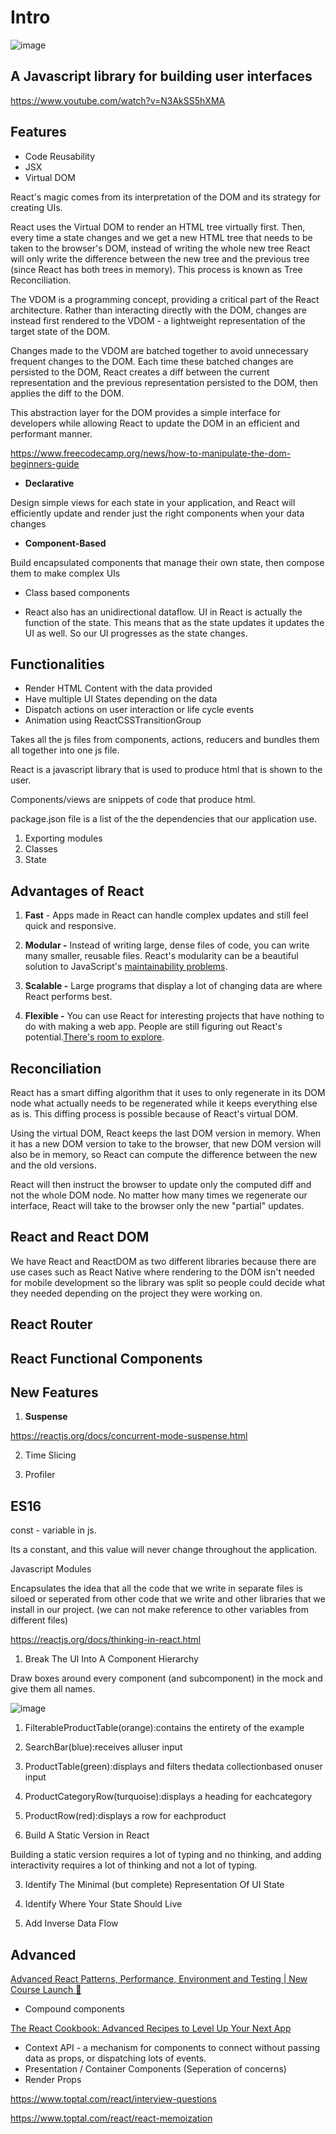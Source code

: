 # Intro

![image](../../media/react-Intro-image1.jpg)

## A Javascript library for building user interfaces

<https://www.youtube.com/watch?v=N3AkSS5hXMA>

## Features

- Code Reusability
- JSX
- Virtual DOM

React's magic comes from its interpretation of the DOM and its strategy for creating UIs.

React uses the Virtual DOM to render an HTML tree virtually first. Then, every time a state changes and we get a new HTML tree that needs to be taken to the browser's DOM, instead of writing the whole new tree React will only write the difference between the new tree and the previous tree (since React has both trees in memory). This process is known as Tree Reconciliation.

The VDOM is a programming concept, providing a critical part of the React architecture. Rather than interacting directly with the DOM, changes are instead first rendered to the VDOM - a lightweight representation of the target state of the DOM.

Changes made to the VDOM are batched together to avoid unnecessary frequent changes to the DOM. Each time these batched changes are persisted to the DOM, React creates a diff between the current representation and the previous representation persisted to the DOM, then applies the diff to the DOM.

This abstraction layer for the DOM provides a simple interface for developers while allowing React to update the DOM in an efficient and performant manner.

<https://www.freecodecamp.org/news/how-to-manipulate-the-dom-beginners-guide>

- **Declarative**

Design simple views for each state in your application, and React will efficiently update and render just the right components when your data changes

- **Component-Based**

Build encapsulated components that manage their own state, then compose them to make complex UIs

- Class based components

- React also has an unidirectional dataflow. UI in React is actually the function of the state. This means that as the state updates it updates the UI as well. So our UI progresses as the state changes.

## Functionalities

- Render HTML Content with the data provided
- Have multiple UI States depending on the data
- Dispatch actions on user interaction or life cycle events
- Animation using ReactCSSTransitionGroup

Takes all the js files from components, actions, reducers and bundles them all together into one js file.

React is a javascript library that is used to produce html that is shown to the user.

Components/views are snippets of code that produce html.

package.json file is a list of the the dependencies that our application use.

1. Exporting modules
2. Classes
3. State

## Advantages of React

1. **Fast** - Apps made in React can handle complex updates and still feel quick and responsive.

2. **Modular -** Instead of writing large, dense files of code, you can write many smaller, reusable files. React's modularity can be a beautiful solution to JavaScript's [maintainability problems](https://en.wikipedia.org/wiki/Spaghetti_code).

3. **Scalable -** Large programs that display a lot of changing data are where React performs best.

4. **Flexible -** You can use React for interesting projects that have nothing to do with making a web app. People are still figuring out React's potential.[There's room to explore](https://medium.mybridge.co/22-amazing-open-source-react-projects-cb8230ec719f).

## Reconciliation

React has a smart diffing algorithm that it uses to only regenerate in its DOM node what actually needs to be regenerated while it keeps everything else as is. This diffing process is possible because of React's virtual DOM.

Using the virtual DOM, React keeps the last DOM version in memory. When it has a new DOM version to take to the browser, that new DOM version will also be in memory, so React can compute the difference between the new and the old versions.

React will then instruct the browser to update only the computed diff and not the whole DOM node. No matter how many times we regenerate our interface, React will take to the browser only the new "partial" updates.

## React and React DOM

We have React and ReactDOM as two different libraries because there are use cases such as React Native where rendering to the DOM isn't needed for mobile development so the library was split so people could decide what they needed depending on the project they were working on.

## React Router

## React Functional Components

## New Features

1. **Suspense**

<https://reactjs.org/docs/concurrent-mode-suspense.html>

2. Time Slicing

3. Profiler

## ES16

const - variable in js.

Its a constant, and this value will never change throughout the application.

Javascript Modules

Encapsulates the idea that all the code that we write in separate files is siloed or seperated from other code that we write and other libraries that we install in our project. (we can not make reference to other variables from different files)

<https://reactjs.org/docs/thinking-in-react.html>

1. Break The UI Into A Component Hierarchy

Draw boxes around every component (and subcomponent) in the mock and give them all names.

![image](../../media/react-Intro-image2.jpg)

1. FilterableProductTable(orange):contains the entirety of the example

2. SearchBar(blue):receives alluser input

3. ProductTable(green):displays and filters thedata collectionbased onuser input

4. ProductCategoryRow(turquoise):displays a heading for eachcategory

5. ProductRow(red):displays a row for eachproduct

2. Build A Static Version in React

Building a static version requires a lot of typing and no thinking, and adding interactivity requires a lot of thinking and not a lot of typing.

3. Identify The Minimal (but complete) Representation Of UI State

4. Identify Where Your State Should Live

5. Add Inverse Data Flow

## Advanced

[Advanced React Patterns, Performance, Environment and Testing | New Course Launch 🎉](https://www.youtube.com/watch?v=MfIoAG3e7p4&ab_channel=codedamn)

- Compound components

[The React Cookbook: Advanced Recipes to Level Up Your Next App](https://www.youtube.com/watch?v=lG6Z0FQj_SI)

- Context API - a mechanism for components to connect without passing data as props, or dispatching lots of events.
- Presentation / Container Components (Seperation of concerns)
- Render Props

<https://www.toptal.com/react/interview-questions>

<https://www.toptal.com/react/react-memoization>
